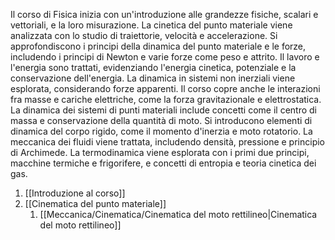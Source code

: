 Il corso di Fisica inizia con un'introduzione alle grandezze fisiche, scalari e vettoriali, e la loro misurazione. La cinetica del punto materiale viene analizzata con lo studio di traiettorie, velocità e accelerazione. Si approfondiscono i principi della dinamica del punto materiale e le forze, includendo i principi di Newton e varie forze come peso e attrito. Il lavoro e l'energia sono trattati, evidenziando l'energia cinetica, potenziale e la conservazione dell'energia. La dinamica in sistemi non inerziali viene esplorata, considerando forze apparenti. Il corso copre anche le interazioni fra masse e cariche elettriche, come la forza gravitazionale e elettrostatica. La dinamica dei sistemi di punti materiali include concetti come il centro di massa e conservazione della quantità di moto. Si introducono elementi di dinamica del corpo rigido, come il momento d'inerzia e moto rotatorio. La meccanica dei fluidi viene trattata, includendo densità, pressione e principio di Archimede. La termodinamica viene esplorata con i primi due principi, macchine termiche e frigorifere, e concetti di entropia e teoria cinetica dei gas.

1. [[Introduzione al corso]]
2. [[Cinematica del punto materiale]]
	1. [[Meccanica/Cinematica/Cinematica del moto rettilineo|Cinematica del moto rettilineo]]
